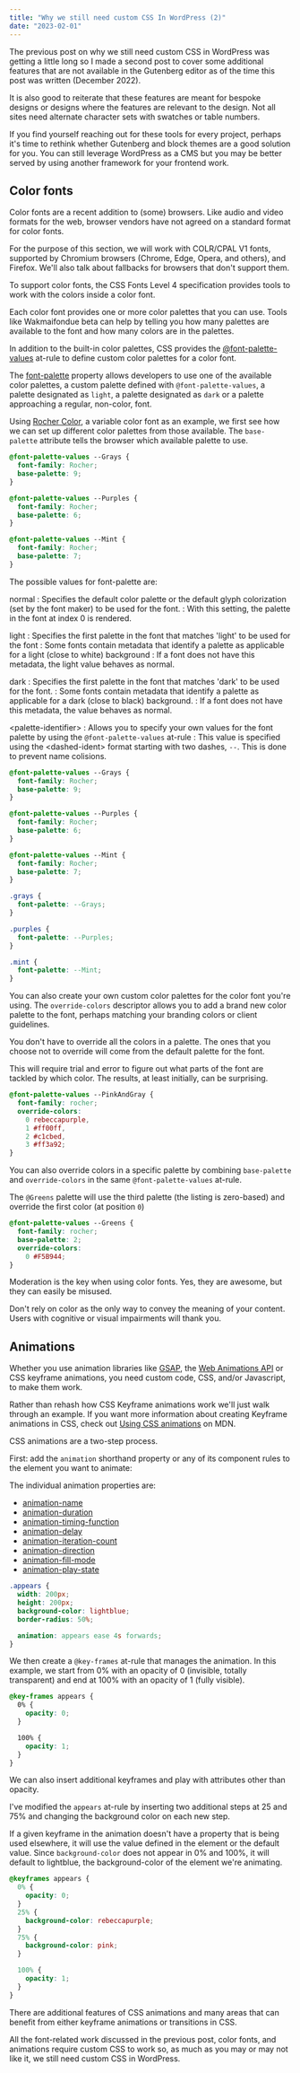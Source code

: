 ```yaml
---
title: "Why we still need custom CSS In WordPress (2)"
date: "2023-02-01"
---
```


The previous post on why we still need custom CSS in WordPress was getting a little long so I made a second post to cover some additional features that are not available in the Gutenberg editor as of the time this post was written (December 2022).

It is also good to reiterate that these features are meant for bespoke designs or designs where the features are relevant to the design. Not all sites need alternate character sets with swatches or table numbers.

If you find yourself reaching out for these tools for every project, perhaps it's time to rethink whether Gutenberg and block themes are a good solution for you. You can still leverage WordPress as a CMS but you may be better served by using another framework for your frontend work.

## Color fonts

Color fonts are a recent addition to (some) browsers. Like audio and video formats for the web, browser vendors have not agreed on a standard format for color fonts.

For the purpose of this section, we will work with COLR/CPAL V1 fonts, supported by Chromium browsers (Chrome, Edge, Opera, and others), and Firefox. We'll also talk about fallbacks for browsers that don't support them.

To support color fonts, the CSS Fonts Level 4 specification provides tools to work with the colors inside a color font.

Each color font provides one or more color palettes that you can use. Tools like Wakmaifondue beta can help by telling you how many palettes are available to the font and how many colors are in the palettes.

In addition to the built-in color palettes, CSS provides the [@font-palette-values](https://www.w3.org/TR/css-fonts-4/#font-palette-prop) at-rule to define custom color palettes for a color font.

The [font-palette](https://www.youtube.com/watch?v=BBBXNT-eDK0) property allows developers to use one of the available color palettes, a custom palette defined with `@font-palette-values`, a palette designated as `light`, a palette designated as `dark` or a palette approaching a regular, non-color, font.

Using [Rocher Color](https://www.harbortype.com/fonts/rocher-color/), a variable color font as an example, we first see how we can set up different color palettes from those available. The `base-palette` attribute tells the browser which available palette to use.

```css
@font-palette-values --Grays {
  font-family: Rocher;
  base-palette: 9;
}

@font-palette-values --Purples {
  font-family: Rocher;
  base-palette: 6;
}

@font-palette-values --Mint {
  font-family: Rocher;
  base-palette: 7;
}
```

The possible values for font-palette are:

normal
: Specifies the default color palette or the default glyph colorization (set by the font maker) to be used for the font.
: With this setting, the palette in the font at index 0 is rendered.

light
: Specifies the first palette in the font that matches 'light' to be used for the font
: Some fonts contain metadata that identify a palette as applicable for a light (close to white) background
: If a font does not have this metadata, the light value behaves as normal.

dark
: Specifies the first palette in the font that matches 'dark' to be used for the font.
: Some fonts contain metadata that identify a palette as applicable for a dark (close to black) background.
: If a font does not have this metadata, the value behaves as normal.

&lt;palette-identifier>
: Allows you to specify your own values for the font palette by using the `@font-palette-values` at-rule
: This value is specified using the &lt;dashed-ident> format starting with two dashes, `--`. This is done to prevent name colisions.

```css
@font-palette-values --Grays {
  font-family: Rocher;
  base-palette: 9;
}

@font-palette-values --Purples {
  font-family: Rocher;
  base-palette: 6;
}

@font-palette-values --Mint {
  font-family: Rocher;
  base-palette: 7;
}

.grays {
  font-palette: --Grays;
}

.purples {
  font-palette: --Purples;
}

.mint {
  font-palette: --Mint;
}
```

You can also create your own custom color palettes for the color font you're using. The `override-colors` descriptor allows you to add a brand new color palette to the font, perhaps matching your branding colors or client guidelines.

You don't have to override all the colors in a palette. The ones that you choose not to override will come from the default palette for the font.

This will require trial and error to figure out what parts of the font are tackled by which color. The results, at least initially, can be surprising.

```css
@font-palette-values --PinkAndGray {
  font-family: rocher;
  override-colors:
    0 rebeccapurple,
    1 #ff00ff,
    2 #c1cbed,
    3 #ff3a92;
}
```

You can also override colors in a specific palette by combining `base-palette` and `override-colors` in the same `@font-palette-values` at-rule.

The `@Greens` palette will use the third palette (the listing is zero-based) and override the first color (at position `0`)

```css
@font-palette-values --Greens {
  font-family: rocher;
  base-palette: 2;
  override-colors:
    0 #F5B944;
}
```

Moderation is the key when using color fonts. Yes, they are awesome, but they can easily be misused.

Don't rely on color as the only way to convey the meaning of your content. Users with cognitive or visual impairments will thank you.

## Animations

Whether you use animation libraries like [GSAP](https://greensock.com/), the [Web Animations API](https://www.w3.org/TR/web-animations-1/) or CSS keyframe animations, you need custom code, CSS, and/or Javascript, to make them work.

Rather than rehash how CSS Keyframe animations work we'll just walk through an example. If you want more information about creating Keyframe animations in CSS, check out [Using CSS animations](https://developer.mozilla.org/en-US/docs/Web/CSS/CSS_Animations/Using_CSS_animations) on MDN.

CSS animations are a two-step process.

First: add the `animation` shorthand property or any of its component rules to the element you want to animate:

The individual animation properties are:

* [animation-name](https://developer.mozilla.org/en-US/docs/Web/CSS/animation-name)
* [animation-duration](https://developer.mozilla.org/en-US/docs/Web/CSS/animation-duration)
* [animation-timing-function](https://developer.mozilla.org/en-US/docs/Web/CSS/animation-timing-function)
* [animation-delay](https://developer.mozilla.org/en-US/docs/Web/CSS/animation-delay)
* [animation-iteration-count](https://developer.mozilla.org/en-US/docs/Web/CSS/animation-iteration-count)
* [animation-direction](https://developer.mozilla.org/en-US/docs/Web/CSS/animation-direction)
* [animation-fill-mode](https://developer.mozilla.org/en-US/docs/Web/CSS/animation-fill-mode)
* [animation-play-state](https://developer.mozilla.org/en-US/docs/Web/CSS/animation-play-state)

```css
.appears {
  width: 200px;
  height: 200px;
  background-color: lightblue;
  border-radius: 50%;

  animation: appears ease 4s forwards;
}
```

We then create a `@key-frames` at-rule that manages the animation. In this example, we start from 0% with an opacity of 0 (invisible, totally transparent) and end at 100% with an opacity of 1 (fully visible).

```css
@key-frames appears {
  0% {
    opacity: 0;
  }

  100% {
    opacity: 1;
  }
}
```

We can also insert additional keyframes and play with attributes other than opacity.

I've modified the `appears` at-rule by inserting two additional steps at 25 and 75% and changing the background color on each new step.

If a given keyframe in the animation doesn't have a property that is being used elsewhere, it will use the value defined in the element or the default value. Since `background-color` does not appear in 0% and 100%, it will default to lightblue, the background-color of the element we're animating.

```css
@keyframes appears {
  0% {
    opacity: 0;
  }
  25% {
    background-color: rebeccapurple;
  }
  75% {
    background-color: pink;
  }

  100% {
    opacity: 1;
  }
}
```

There are additional features of CSS animations and many areas that can benefit from either keyframe animations or transitions in CSS.

All the font-related work discussed in the previous post, color fonts, and animations require custom CSS to work so, as much as you may or may not like it, we still need custom CSS in WordPress.
